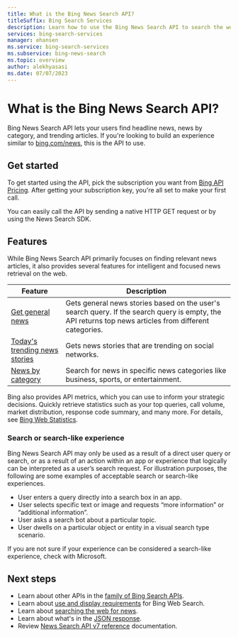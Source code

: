 ```yaml
---
title: What is the Bing News Search API?
titleSuffix: Bing Search Services
description: Learn how to use the Bing News Search API to search the web for current headlines across categories, including headlines and trending topics.
services: bing-search-services
manager: ehansen
ms.service: bing-search-services
ms.subservice: bing-news-search
ms.topic: overview
author: alekhyasasi
ms.date: 07/07/2023
---
```


# What is the Bing News Search API?

Bing News Search API lets your users find headline news, news by category, and trending articles. If you're looking to build an experience similar to [bing.com/news](https://www.bing.com/news), this is the API to use.

## Get started

To get started using the API, pick the subscription you want from <a href="https://aka.ms/bingsearchapipricing" target="_blank">Bing API Pricing</a>. After getting your subscription key, you're all set to make your first call.

You can easily call the API by sending a native HTTP GET request or by using the News Search SDK.

## Features

While Bing News Search API primarily focuses on finding relevant news articles, it also provides several features for intelligent and focused news retrieval on the web.

|Feature|Description
|-|-
|[Get general news](how-to/search-for-news.md)|Gets general news stories based on the user's search query. If the search query is empty, the API returns top news articles from different categories.
|[Today's trending news stories](how-to/trending-news.md)|Gets news stories that are trending on social networks.
|[News by category](how-to/category-news.md)|Search for news in specific news categories like business, sports, or entertainment.        |

Bing also provides API metrics, which you can use to inform your strategic decisions. Quickly retrieve statistics such as your top queries, call volume, market distribution, response code summary, and many more. For details, see [Bing Web Statistics](../bing-web-search/bing-web-stats.md).

### Search or search-like experience

Bing News Search API may only be used as a result of a direct user query or search, or as a result of an action within an app or experience that logically can be interpreted as a user’s search request. For illustration purposes, the following are some examples of acceptable search or search-like experiences.

- User enters a query directly into a search box in an app.
- User selects specific text or image and requests “more information” or “additional information”.
- User asks a search bot about a particular topic.
- User dwells on a particular object or entity in a visual search type scenario.

If you are not sure if your experience can be considered a search-like experience, check with Microsoft.

## Next steps

- Learn about other APIs in the [family of Bing Search APIs](../bing-web-search/bing-api-comparison.md).
- Learn about [use and display requirements](../bing-web-search/use-display-requirements.md) for Bing Web Search.  
- Learn about [searching the web for news](how-to/search-for-news.md).
- Learn about what's in the [JSON response](how-to/search-response.md).
- Review [News Search API v7 reference](reference/endpoints.md) documentation.  
